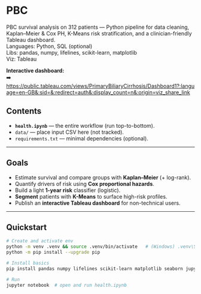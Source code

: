# PBC
PBC survival analysis on 312 patients — Python pipeline for data cleaning, Kaplan–Meier &amp; Cox PH, K-Means risk stratification, and a clinician-friendly Tableau dashboard. 
<br> Languages: Python, SQL (optional) 
<br> Libs: pandas, numpy, lifelines, scikit-learn, matplotlib
<br> Viz: Tableau

**Interactive dashboard:**  
➡️ https://public.tableau.com/views/PrimaryBiliaryCirrhosis/Dashboard1?:language=en-GB&:sid=&:redirect=auth&:display_count=n&:origin=viz_share_link

## Contents
- **`health.ipynb`** — the entire workflow (run top-to-bottom).
- `data/` — place input CSV here (not tracked).
- `requirements.txt` — minimal dependencies (optional).

---

## Goals
- Estimate survival and compare groups with **Kaplan–Meier** (+ log-rank).
- Quantify drivers of risk using **Cox proportional hazards**.
- Build a light **1-year risk** classifier (logistic).
- **Segment** patients with **K-Means** to surface high-risk profiles.
- Publish an **interactive Tableau dashboard** for non-technical users.

---

## Quickstart
```bash
# Create and activate env
python -m venv .venv && source .venv/bin/activate   # (Windows) .venv\Scripts\activate
python -m pip install --upgrade pip

# Install basics
pip install pandas numpy lifelines scikit-learn matplotlib seaborn jupyter

# Run
jupyter notebook  # open and run health.ipynb

